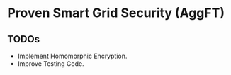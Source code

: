 # Proven Smart Grid Security (AggFT)

## TODOs

- Implement Homomorphic Encryption.
- Improve Testing Code.
